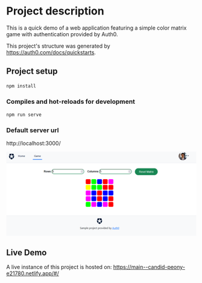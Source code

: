 # Project description
This is a quick demo of a web application featuring a simple color matrix game with authentication provided by Auth0. 

This project's structure was generated by https://auth0.com/docs/quickstarts. 

## Project setup

```bash
npm install
```

### Compiles and hot-reloads for development

```bash
npm run serve
```
### Default server url
http://localhost:3000/

![Alt text](./assets/image.png)

## Live Demo
A live instance of this project is hosted on: https://main--candid-peony-e21780.netlify.app/#/
